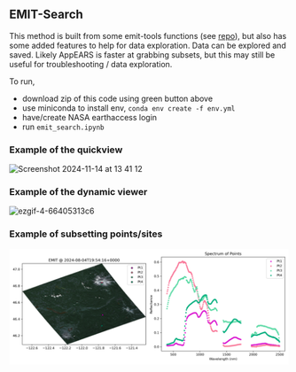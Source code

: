 ## EMIT-Search

This method is built from some emit-tools functions (see [repo](https://github.com/nasa/EMIT-Data-Resources)), but also has some added features to help for data exploration. Data can be explored and saved. Likely AppEARS is faster at grabbing subsets, but this may still be useful for troubleshooting / data exploration.

To run, 
- download zip of this code using green button above
- use miniconda to install env, `conda env create -f env.yml`
- have/create NASA earthaccess login
- run `emit_search.ipynb`


### Example of the quickview
![Screenshot 2024-11-14 at 13 41 12](https://github.com/user-attachments/assets/589b6f95-825e-40ef-b286-06cded73cc0d)



### Example of the dynamic viewer
![ezgif-4-66405313c6](https://github.com/user-attachments/assets/80447301-4c32-4e97-8014-063c62289086)



### Example of subsetting points/sites
![Sample](data/test.png)


